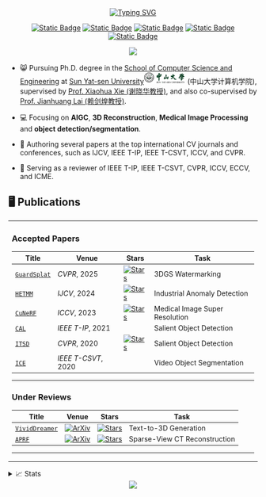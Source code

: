 <div align="center">
<a href="https://github.com/NarcissusEx">
    <img src="https://readme-typing-svg.demolab.com?font=Georgia&size=18&duration=2000&pause=500&multiline=true&repeat=false&color=051C24&width=500&height=80&lines=Zixuan+Chen (陈子轩);Ph.D.+Student+%7C+CV+Researcher;3D+Reconstruction+%7C+Object+Detection%2FSegmentation+%7C+AIGC" alt="Typing SVG"/>
</a>

<a href="https://narcissusex.github.io" rel="nofollow"><img alt="Static Badge" src="https://img.shields.io/badge/Homepage-gray?logo=Google%20chrome&label=Website&labelColor=darkorange&logoColor=white" alt="GitHub" style="max-width: 100%;"></a>
<a href="mailto:chenzx3@mail2.sysu.edu.cn" rel="nofollow"><img alt="Static Badge" src="https://img.shields.io/badge/chenzx3-gray?logo=Gmail&label=Email&labelColor=darkgreen&logoColor=white" alt="Email" style="max-width: 100%;"></a>
<a href="https://scholar.google.com/citations?user=aovhE2kAAAAJ" rel="nofollow"><img alt="Static Badge" src="https://img.shields.io/badge/Zixuan Chen-gray?logo=Google%20scholar&logoColor=white&label=Google Scholar&labelColor=blue" alt="Google Scholar" style="max-width: 100%;"></a>
<a href="https://orcid.org/0000-0001-5100-793X" rel="nofollow"><img alt="Static Badge" src="https://img.shields.io/badge/Zixuan Chen-gray?logo=Orcid&labelColor=green&logoColor=white&label=ORCiD" alt="ORCiD" style="max-width: 100%;"></a>
<a href="https://www.youtube.com/@NarcissusEx" rel="nofollow"><img alt="Static Badge" src="https://img.shields.io/badge/NarcissusEx-gray?logo=Youtube&logoColor=white&label=YouTube&labelColor=FF0000" alt="YouTube" style="max-width: 100%;"></a>
<!-- <a href="https://www.linkedin.com/in/narcissusex/" rel="nofollow"><img alt="Static Badge" src="https://img.shields.io/badge/NarcissusEx-gray?logo=LinkedIn&label=LinkedIn&labelColor=blue" alt="LinkedIn" style="max-width: 100%;"></a> -->
<a href="https://github.com/NarcissusEx">
    <img src="https://github-stats-alpha.vercel.app/api?username=NarcissusEx&cc=22272e&tc=37BCF6&ic=fff&bc=0000">
</a>
</div>
 
* 😸 Pursuing Ph.D. degree in the [School of Computer Science and Engineering](https://cse.sysu.edu.cn) at [Sun Yat-sen University](https://www.sysu.edu.cn/sysuen)<img src='./images/sysu_logos_nobg.png' style='width: 6em;'> (中山大学计算机学院), supervised by [Prof. Xiaohua Xie (谢晓华教授)](https://cse.sysu.edu.cn/content/2478), and also co-supervised by [Prof. Jianhuang Lai (赖剑煌教授)](https://cse.sysu.edu.cn/content/2498).

* 💻 Focusing on **AIGC**, **3D Reconstruction**, **Medical Image Processing** and **object detection/segmentation**.

* 📝 Authoring several papers at the top international CV journals and conferences, such as IJCV, IEEE T-IP, IEEE T-CSVT, ICCV, and CVPR.

* 📖 Serving as a reviewer of IEEE T-IP, IEEE T-CSVT, CVPR, ICCV, ECCV, and ICME.

## 🖥️ Publications
<table>
<tr>
<td>

### Accepted Papers

|Title | Venue | Stars| Task|
|--|--|--|--|
|[`GuardSplat`](https://narcissusex.github.io/GuardSplat)| *CVPR*, 2025| <a href="https://github.com/NarcissusEx/GuardSplat"><img alt="Stars" src="https://img.shields.io/github/stars/NarcissusEx/GuardSplat?style=flat-square&labelColor=black&logo=Github&label=Stars"/></a>| 3DGS Watermarking|
| [`HETMM`](https://github.com/NarcissusEx/HETMM) | *IJCV*, 2024 | <a href="https://github.com/NarcissusEx/HETMM"><img alt="Stars" src="https://img.shields.io/github/stars/NarcissusEx/HETMM?style=flat-square&labelColor=black&logo=Github&label=Stars"/></a>| Industrial Anomaly Detection|
[`CuNeRF`](https://narcissusex.github.io/CuNeRF) | *ICCV*, 2023| <a href="https://github.com/NarcissusEx/CuNeRF"><img alt="Stars" src="https://img.shields.io/github/stars/NarcissusEx/CuNeRF?style=flat-square&labelColor=black&logo=Github&label=Stars"/></a>| Medical Image Super Resolution|
|[`CAL`](https://ieeexplore.ieee.org/abstract/document/9262030)| *IEEE T-IP*, 2021| |Salient Object Detection|
|[`ITSD`](https://github.com/moothes/ITSD-pytorch)| *CVPR*, 2020| <a href="https://github.com/moothes/ITSD-pytorch"><img alt="Stars" src="https://img.shields.io/github/stars/moothes/ITSD-pytorch?style=flat-square&labelColor=black&logo=Github&label=Stars"/></a>| Salient Object Detection|
|[`ICE`](https://ieeexplore.ieee.org/abstract/document/8678803)| *IEEE T-CSVT*, 2020| |Video Object Segmentation|
___

### Under Reviews

|Title | Venue | Stars| Task|
|--|--|--|--|
[`VividDreamer`](https://narcissusex.github.io/VividDreamer)|<a href="https://arxiv.org/abs/2406.14964" rel="nofollow"><img src="https://img.shields.io/badge/cs.CV-2406.14964-b31b1b?logo=arxiv&logoColor=red" alt="ArXiv" style="max-width: 100%;"></a>| <a href="https://github.com/NarcissusEx/VividDreamer"><img alt="Stars" src="https://img.shields.io/github/stars/NarcissusEx/VividDreamer?style=flat-square&labelColor=black&logo=Github&label=Stars"/></a>| Text-to-3D Generation|
[`APRF`](https://arxiv.org/abs/2307.05270)| <a href="https://arxiv.org/abs/2307.05270" rel="nofollow"><img src="https://img.shields.io/badge/cs.CV-2307.05270-b31b1b?logo=arxiv&logoColor=red" alt="ArXiv" style="max-width: 100%;"></a>| <a href="https://github.com/NarcissusEx/APRF"><img alt="Stars" src="https://img.shields.io/github/stars/NarcissusEx/APRF?style=flat-square&labelColor=black&logo=Github&label=Stars"/></a>| Sparse-View CT Reconstruction|
---


</td></tr>
</table>


<details>
<summary>📈 Stats</summary>
<br>
My Github Stats

![](http://github-profile-summary-cards.vercel.app/api/cards/profile-details?username=NarcissusEx&theme=2077)

![](http://github-profile-summary-cards.vercel.app/api/cards/repos-per-language?username=NarcissusEx&theme=2077)
![](http://github-profile-summary-cards.vercel.app/api/cards/most-commit-language?username=NarcissusEx&theme=2077)

</details>

<div align="center">
<a href="https://clustrmaps.com/site/1c3ee" title="Visit Tracker"><img src="//clustrmaps.com/map_v2.png?cl=ffffff&w=a&t=tt&d=7T-BGdbQesmVnjnFuTjObl4Uz5G8ih6xMpt_07PBPrU"></a>
</div>
